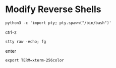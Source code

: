# Modify Reverse Shells
`python3 -c 'import pty; pty.spawn("/bin/bash")'`

ctrl-z

`stty raw -echo; fg`

enter

`export TERM=xterm-256color`
